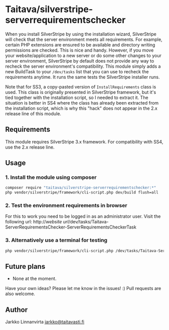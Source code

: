 # Taitava/silverstripe-serverrequirementschecker

When you install SilverStripe by using the installation wizard, SilverStripe will check that the server environment meets all requirements. For example, certain PHP extensions are ensured to be available and directory writing permissions are checked. This is nice and handy. However, if you move your website/application to a new server or do some other changes to your server environment, SilverStripe by default does not provide any way to recheck the server environment's compatibility. This module simply adds a new BuildTask to your `/dev/tasks` list that you can use to recheck the requirements anytime. It runs the same tests the SilverStripe installer runs.

Note that for SS3, a copy-pasted version of `InstallRequirements` class is used. This class is originally presented in SilverStripe framework, but it's tied together with the installation script, so I needed to extract it. The situation is better in SS4 where the class has already been extracted from the installation script, which is why this "hack" does not appear in the 2.x release line of this module.

## Requirements

This module requires SilverStripe 3.x framework. For compatibility with SS4, use the 2.x release line.

## Usage

### 1. Install the module using composer
```bash
composer require "taitava/silverstripe-serverrequirementschecker:*"
php vendor/silverstripe/framework/cli-script.php dev/build flush=all
```

### 2. Test the environment requirements in browser

For this to work you need to be logged in as an administrator user. Visit the following url: http://*website url*/dev/tasks/Taitava-ServerRequirementsChecker-ServerRequirementsCheckerTask

### 3. Alternatively use a terminal for testing

```bash
php vendor/silverstripe/framework/cli-script.php /dev/tasks/Taitava-ServerRequirementsChecker-ServerRequirementsCheckerTask
```


## Future plans
 - None at the moment.

Have your own ideas? Please let me know in the issues! :) Pull requests are also welcome.

## Author

Jarkko Linnanvirta
jarkko@taitavasti.fi